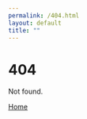 ```yaml
---
permalink: /404.html
layout: default
title: ""
---
```


# 404

Not found.

<a href="/" class="button">Home</a>
